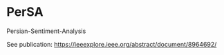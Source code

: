 # PerSA
Persian-Sentiment-Analysis 

See publication:
https://ieeexplore.ieee.org/abstract/document/8964692/
